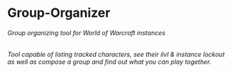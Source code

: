 # Group-Organizer
###### Group organizing tool for World of Warcraft instances
###### Tool capable of listing tracked characters, see their ilvl & instance lockout as well as compose a group and find out what you can play together.
